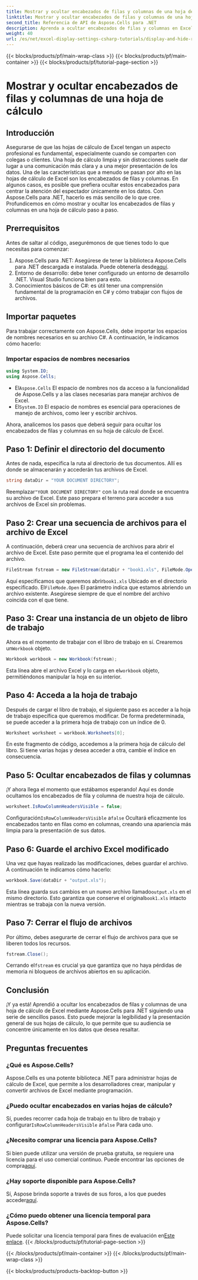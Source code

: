 ```yaml
---
title: Mostrar y ocultar encabezados de filas y columnas de una hoja de cálculo
linktitle: Mostrar y ocultar encabezados de filas y columnas de una hoja de cálculo
second_title: Referencia de API de Aspose.Cells para .NET
description: Aprenda a ocultar encabezados de filas y columnas en Excel usando Aspose.Cells para .NET con esta guía paso a paso.
weight: 40
url: /es/net/excel-display-settings-csharp-tutorials/display-and-hide-row-column-headers-of-worksheet/
---
```


{{< blocks/products/pf/main-wrap-class >}}
{{< blocks/products/pf/main-container >}}
{{< blocks/products/pf/tutorial-page-section >}}

# Mostrar y ocultar encabezados de filas y columnas de una hoja de cálculo

## Introducción

Asegurarse de que las hojas de cálculo de Excel tengan un aspecto profesional es fundamental, especialmente cuando se comparten con colegas o clientes. Una hoja de cálculo limpia y sin distracciones suele dar lugar a una comunicación más clara y a una mejor presentación de los datos. Una de las características que a menudo se pasan por alto en las hojas de cálculo de Excel son los encabezados de filas y columnas. En algunos casos, es posible que prefiera ocultar estos encabezados para centrar la atención del espectador únicamente en los datos. Con Aspose.Cells para .NET, hacerlo es más sencillo de lo que cree. Profundicemos en cómo mostrar y ocultar los encabezados de filas y columnas en una hoja de cálculo paso a paso.

## Prerrequisitos

Antes de saltar al código, asegurémonos de que tienes todo lo que necesitas para comenzar:

1.  Aspose.Cells para .NET: Asegúrese de tener la biblioteca Aspose.Cells para .NET descargada e instalada. Puede obtenerla desde[aquí](https://releases.aspose.com/cells/net/).
2. Entorno de desarrollo: debe tener configurado un entorno de desarrollo .NET. Visual Studio funciona bien para esto.
3. Conocimientos básicos de C#: es útil tener una comprensión fundamental de la programación en C# y cómo trabajar con flujos de archivos.

## Importar paquetes

Para trabajar correctamente con Aspose.Cells, debe importar los espacios de nombres necesarios en su archivo C#. A continuación, le indicamos cómo hacerlo:

### Importar espacios de nombres necesarios

```csharp
using System.IO;
using Aspose.Cells;
```

-  El`Aspose.Cells` El espacio de nombres nos da acceso a la funcionalidad de Aspose.Cells y a las clases necesarias para manejar archivos de Excel.
-  El`System.IO` El espacio de nombres es esencial para operaciones de manejo de archivos, como leer y escribir archivos.

Ahora, analicemos los pasos que deberá seguir para ocultar los encabezados de filas y columnas en su hoja de cálculo de Excel.

## Paso 1: Definir el directorio del documento

Antes de nada, especifica la ruta al directorio de tus documentos. Allí es donde se almacenarán y accederán tus archivos de Excel.

```csharp
string dataDir = "YOUR DOCUMENT DIRECTORY";
```

 Reemplazar`"YOUR DOCUMENT DIRECTORY"` con la ruta real donde se encuentra su archivo de Excel. Este paso prepara el terreno para acceder a sus archivos de Excel sin problemas.

## Paso 2: Crear una secuencia de archivos para el archivo de Excel

A continuación, deberá crear una secuencia de archivos para abrir el archivo de Excel. Este paso permite que el programa lea el contenido del archivo.

```csharp
FileStream fstream = new FileStream(dataDir + "book1.xls", FileMode.Open);
```

 Aquí especificamos que queremos abrir`book1.xls` Ubicado en el directorio especificado. El`FileMode.Open` El parámetro indica que estamos abriendo un archivo existente. Asegúrese siempre de que el nombre del archivo coincida con el que tiene.

## Paso 3: Crear una instancia de un objeto de libro de trabajo

 Ahora es el momento de trabajar con el libro de trabajo en sí. Crearemos un`Workbook` objeto.

```csharp
Workbook workbook = new Workbook(fstream);
```

 Esta línea abre el archivo Excel y lo carga en el`workbook` objeto, permitiéndonos manipular la hoja en su interior.

## Paso 4: Acceda a la hoja de trabajo

Después de cargar el libro de trabajo, el siguiente paso es acceder a la hoja de trabajo específica que queremos modificar. De forma predeterminada, se puede acceder a la primera hoja de trabajo con un índice de 0.

```csharp
Worksheet worksheet = workbook.Worksheets[0];
```

En este fragmento de código, accedemos a la primera hoja de cálculo del libro. Si tiene varias hojas y desea acceder a otra, cambie el índice en consecuencia.

## Paso 5: Ocultar encabezados de filas y columnas

¡Y ahora llega el momento que estábamos esperando! Aquí es donde ocultamos los encabezados de fila y columna de nuestra hoja de cálculo.

```csharp
worksheet.IsRowColumnHeadersVisible = false;
```

 Configuración`IsRowColumnHeadersVisible` a`false` Ocultará eficazmente los encabezados tanto en filas como en columnas, creando una apariencia más limpia para la presentación de sus datos.

## Paso 6: Guarde el archivo Excel modificado

Una vez que hayas realizado las modificaciones, debes guardar el archivo. A continuación te indicamos cómo hacerlo:

```csharp
workbook.Save(dataDir + "output.xls");
```

 Esta línea guarda sus cambios en un nuevo archivo llamado`output.xls` en el mismo directorio. Esto garantiza que conserve el original`book1.xls` intacto mientras se trabaja con la nueva versión.

## Paso 7: Cerrar el flujo de archivos

Por último, debes asegurarte de cerrar el flujo de archivos para que se liberen todos los recursos.

```csharp
fstream.Close();
```

 Cerrando el`fstream` es crucial ya que garantiza que no haya pérdidas de memoria ni bloqueos de archivos abiertos en su aplicación.

## Conclusión

¡Y ya está! Aprendió a ocultar los encabezados de filas y columnas de una hoja de cálculo de Excel mediante Aspose.Cells para .NET siguiendo una serie de sencillos pasos. Esto puede mejorar la legibilidad y la presentación general de sus hojas de cálculo, lo que permite que su audiencia se concentre únicamente en los datos que desea resaltar.

## Preguntas frecuentes

### ¿Qué es Aspose.Cells?  
Aspose.Cells es una potente biblioteca .NET para administrar hojas de cálculo de Excel, que permite a los desarrolladores crear, manipular y convertir archivos de Excel mediante programación.

### ¿Puedo ocultar encabezados en varias hojas de cálculo?  
 Sí, puedes recorrer cada hoja de trabajo en tu libro de trabajo y configurar`IsRowColumnHeadersVisible` a`false` Para cada uno.

### ¿Necesito comprar una licencia para Aspose.Cells?  
 Si bien puede utilizar una versión de prueba gratuita, se requiere una licencia para el uso comercial continuo. Puede encontrar las opciones de compra[aquí](https://purchase.aspose.com/buy).

### ¿Hay soporte disponible para Aspose.Cells?  
 Sí, Aspose brinda soporte a través de sus foros, a los que puedes acceder[aquí](https://forum.aspose.com/c/cells/9).

### ¿Cómo puedo obtener una licencia temporal para Aspose.Cells?  
 Puede solicitar una licencia temporal para fines de evaluación en[Este enlace](https://purchase.aspose.com/temporary-license/).
{{< /blocks/products/pf/tutorial-page-section >}}

{{< /blocks/products/pf/main-container >}}
{{< /blocks/products/pf/main-wrap-class >}}

{{< blocks/products/products-backtop-button >}}
